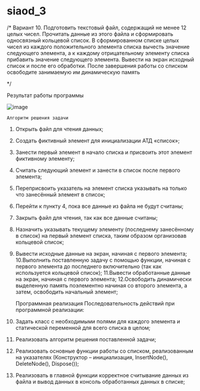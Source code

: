 # siaod_3
/*
Вариант 10. Подготовить текстовый файл,
содержащий не менее 12 целых чисел.
Прочитать данные из этого файла и сформировать односвязный кольцевой список.
В сформированном списке целых чисел из каждого положительного элемента списка
вычесть значение следующего элемента,
а к каждому отрицательному элементу списка прибавить значение следующего элемента.
Вывести на экран исходный список и после его обработки.
После завершения работы со списком освободите занимаемую им динамическую память

*/

Результат работы программы

![image](https://user-images.githubusercontent.com/53607329/136817549-d96e496b-27fe-4b31-901e-39525106d5b4.png)

    Алгоритм решения задачи
1. Открыть файл для чтения данных;
2. Создать фиктивный элемент для инициализации АТД «список»;
3. Занести первый элемент в начало списка и присвоить этот элемент фиктивному элементу;
4. Считать следующий элемент и занести в список после первого элемента;
5. Переприсвоить указатель на элемент списка указывать на только что занесённый элемент в список;
6. Перейти к пункту 4, пока все данные из файла не будут считаны;
7. Закрыть файл для чтения, так как все данные считаны;
8. Назначить указывать текущему элементу (последнему занесённому в список) на первый элемент списка, таким образом организовав кольцевой список;
9. Вывести исходные данные на экран, начиная с первого элемента;
10.Выполнить поставленную задачу с помощью функции, начиная с первого элемента до последнего включительно (так как используется кольцевой список);
11.Вывести обработанные данные на экран, начиная с первого элемента;
12.Освободить динамически выделенную память поэлементно начиная со второго элемента, а затем, освободить начальный элемент;
      
      Программная реализация
      Последовательность действий при программной реализации:
1. Задать класс с необходимыми полями для каждого элемента и статической переменной для всего списка в целом;
2. Реализовать алгоритм решения поставленной задачи;
3. Реализовать основные функции работы со списком, реализованным на указателях (Конструктор – инициализация, InsertNode(), DeleteNode(), Dispose());
4. Реализовать в главной функции корректное считывание данных из файла и вывод данных в консоль обработанных данных в списке;
